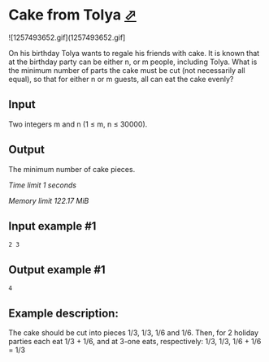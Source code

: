 # Cake from Tolya [⬀](https://www.e-olymp.com/en/problems/1033)

![1257493652.gif](1257493652.gif]

On his birthday Tolya wants to regale his friends with cake. It is known that at the birthday party can be either n, or m people, including Tolya. What is the minimum number of parts the cake must be cut (not necessarily all equal), so that for either n or m guests, all can eat the cake evenly?

## Input

Two integers m and n (1 ≤ m, n ≤ 30000).

## Output

The minimum number of cake pieces.


*Time limit 1 seconds*

*Memory limit 122.17 MiB*


## Input example #1

```
2 3
```

## Output example #1

```
4
```

## Example description: 

The cake should be cut into pieces 1/3, 1/3, 1/6 and 1/6. Then, for 2 holiday parties each eat 1/3 + 1/6, and at 3-one eats, respectively: 1/3, 1/3, 1/6 + 1/6 = 1/3
